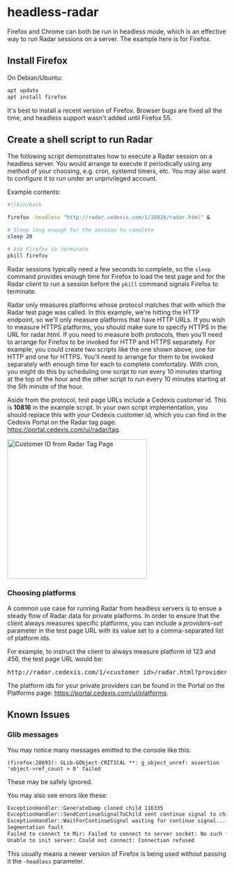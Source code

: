 # headless-radar

Firefox and Chrome can both be run in headless mode, which is an effective way to run Radar sessions on a server. The example here is for Firefox.

## Install Firefox

On Debian/Ubuntu:

```bash
apt update
apt install firefox
```

It's best to install a recent version of Firefox. Browser bugs are fixed all the time, and headless support wasn't added until Firefox 55.

## Create a shell script to run Radar

The following script demonstrates how to execute a Radar session on a headless server. You would arrange to execute it periodically using any method of your choosing, e.g. cron, systemd timers, etc. You may also want to configure it to run under an unprivileged account.

Example contents:

```bash
#!/bin/bash

firefox -headless "http://radar.cedexis.com/1/10816/radar.html" &

# Sleep long enough for the session to complete
sleep 20

# Ask Firefox to terminate
pkill firefox
```

Radar sessions typically need a few seconds to complete, so the `sleep` command provides enough time for Firefox to load the test page and for the Radar client to run a session before the `pkill` command signals Firefox to terminate.

Radar only measures platforms whose protocol matches that with which the Radar test page was called. In this example, we're hitting the HTTP endpoint, so we'll only measure platforms that have HTTP URLs. If you wish to measure HTTPS platforms, you should make sure to specify HTTPS in the URL for radar.html. If you need to measure both protocols, then you'll need to arrange for Firefox to be invoked for HTTP and HTTPS separately. For example, you could create two scripts like the one shown above, one for HTTP and one for HTTPS. You'll need to arrange for them to be invoked separately with enough time for each to complete comfortably. With cron, you might do this by scheduling one script to run every 10 minutes starting at the top of the hour and the other script to run every 10 minutes starting at the 5th minute of the hour.

Aside from the protocol, test page URLs include a Cedexis customer id.  This is **10816** in the example script.  In your own script implementation, you should replace this with your Cedexis customer id, which you can find in the Cedexis Portal on the Radar tag page: https://portal.cedexis.com/ui/radar/tag.

<img src="../portal-cid.png" alt="Customer ID from Radar Tag Page" width="320px">

### Choosing platforms

A common use case for running Radar from headless servers is to ensue a steady flow of Radar data for private platforms.  In order to ensure that the client always measures specific platforms, you can include a *providers-set* parameter in the test page URL with its value set to a comma-separated list of platform ids. 

For example, to instruct the client to always measure platform id 123 and 456, the test page URL would be:

<pre>http://radar.cedexis.com/1/&lt;customer id&gt;/radar.html?providers-set=123,456</pre>

The platform ids for your private providers can be found in the Portal on the Platforms page: https://portal.cedexis.com/ui/platforms.
 
## Known Issues

### Glib messages

You may notice many messages emitted to the console like this:

    (firefox:28693): GLib-GObject-CRITICAL **: g_object_unref: assertion 'object->ref_count > 0' failed
    
These may be safely ignored.

You may also see errors like these:

```bash
ExceptionHandler::GenerateDump cloned child 116335
ExceptionHandler::SendContinueSignalToChild sent continue signal to child
ExceptionHandler::WaitForContinueSignal waiting for continue signal...
Segmentation fault
Failed to connect to Mir: Failed to connect to server socket: No such file or directory
Unable to init server: Could not connect: Connection refused
```

This usually means a newer version of Firefox is being used without passing it the `-headless` parameter.
